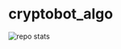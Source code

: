 # cryptobot_algo
![repo stats](https://github-readme-stats.vercel.app/api/pin/?username=linoxoidunix&repo=cryptobot_algo&theme=dark)
